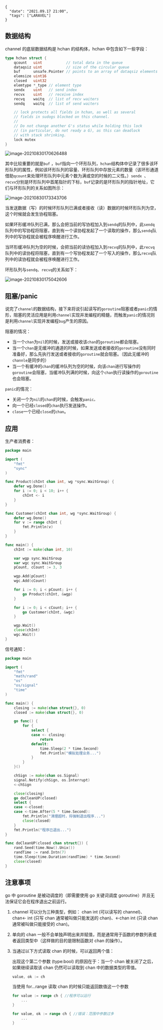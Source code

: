 ```
{
  "date": "2021.09.17 21:00",
  "tags": ["LARAVEL"]
}
```
## 数据结构

channel 的底层数据结构是 hchan 的结构体，hchan 中包含如下一些字段：

```go
type hchan struct {
    qcount   uint           // total data in the queue
    dataqsiz uint           // size of the circular queue
    buf      unsafe.Pointer // points to an array of dataqsiz elements
    elemsize uint16
    closed   uint32
    elemtype *_type // element type
    sendx    uint   // send index
    recvx    uint   // receive index
    recvq    waitq  // list of recv waiters
    sendq    waitq  // list of send waiters

    // lock protects all fields in hchan, as well as several
    // fields in sudogs blocked on this channel.
    //
    // Do not change another G's status while holding this lock
    // (in particular, do not ready a G), as this can deadlock
    // with stack shrinking.
    lock mutex
}
```



![image-20210830170626488](/home/lomogo/.config/Typora/typora-user-images/image-20210830170626488.png)

其中比较重要的就是`buf` ，`buf`指向一个环形队列，`hchan`结构体中记录了很多该环形队列的属性，例如该环形队列的容量、环形队列中存放元素的数量（该环形通道借助`qcount`来处理环形队列中元素个数为满或空的时候的二义性。）`sendx `、`recvx`分别是环形队列中首尾指针的下标，`buf`记录的是环形队列的指针地址，它们与环形队列的关系如图所示：

![image-20210830173343706](/home/lomogo/.config/Typora/typora-user-images/image-20210830173343706.png)

当发送数据（写）的时候环形队列已满或者接收（读）数据的时候环形队列为空，这个时候就会发生协程阻塞。

如果环形缓冲队列已满，那么会把当前的写协程加入到`sendq`的队列中，此`sendq`队列中的写协程将阻塞，直到有一个读协程发起了一个读取的操作，那么`sendq`队列中的写协程就会被程序唤醒进行工作。

当环形缓冲队列为空的时候，会把当前的读协程加入到`recvq`的队列中，此`recvq`队列中的读协程将阻塞，直到有一个写协程发起了一个写入的操作，那么`recvq`队列中的读协程就会被程序唤醒进行工作。

环形队列与`sendq`、`recvq`的关系如下：

![image-20210830175042606](/home/lomogo/.config/Typora/typora-user-images/image-20210830175042606.png)

## 阻塞/panic

说完了`channel`的数据结构，接下来将说引起读写的`goroutine`阻塞或者`panic`的情形，阻塞的灵活应用是利用`channel`实现并发编程的精髓，而触发`panic`的情况则是利用`channel`实现并发编程`bug`产生的原因。

阻塞的情况：

- 当一个`chan`为`nil`的时候，发送或接收该`chan`的`goroutine`都会阻塞。
- 当一个`chan`是无缓冲的通道的时候，如果发送或者接收的`goroutine`没有同时准备好，那么先执行发送或者接收的`goroutine`就会阻塞。（因此无缓冲的`channle`是同步的）
- 当一个有缓冲的`chan`的缓冲队列为空的时候，向该`chan`进行写操作的`goroutine`会阻塞，当缓冲队列满的时候，向这个`chan`执行读操作的`goroutine`也会阻塞。

`panic`的情况：

- 关闭一个为`nil`的`chan`的时候，会触发`panic。`
- 向一个已经`closed`的`chan`执行发送操作。
- `close`一个已经`close`的`chan`。

## 应用

生产者消费者：

```go
package main

import (
	"fmt"
	"sync"
)

func Product(chInt chan int, wg *sync.WaitGroup) {
	defer wg.Done()
	for i := 0; i < 10; i++ {
		chInt <- i
	}
}

func Customer(chInt chan int, wg *sync.WaitGroup) {
	defer wg.Done()
	for v := range chInt {
		fmt.Println(v)
	}
}

func main() {
	chInt := make(chan int, 10)

	var wgp sync.WaitGroup
	var wgc sync.WaitGroup
	pCount, cCount := 3, 3

	wgp.Add(pCount)
	wgc.Add(cCount)

	for i := 0; i < pCount; i++ {
		go Product(chInt, &wgp)
	}

	for i := 0; i < cCount; i++ {
		go Customer(chInt, &wgc)
	}

	wgp.Wait()
	close(chInt)
	wgc.Wait()
}
```

信号通知：

```go
package main

import (
	"fmt"
	"math/rand"
	"os"
	"os/signal"
	"time"
)

func main() {
	closing := make(chan struct{}, 0)
	closed := make(chan struct{}, 0)

	go func() {
		for {
			select {
			case <- closing:
				return
			default:
				time.Sleep(2 * time.Second)
				fmt.Println("模拟处理业务...")
			}
		}
	}()

	chSign := make(chan os.Signal)
	signal.Notify(chSign, os.Interrupt)
	<-chSign

	close(closing)
	go doCleanUP(closed)
	select {
	case <-closed:
	case <-time.After(5 * time.Second):
		fmt.Println("清理超时，将强制退出程序...")
		close(closed)
	}
	fmt.Println("程序已退出...")
}

func doCleanUP(closed chan struct{}) {
	rand.Seed(time.Now().Unix())
	randTime := rand.Intn(7)
	time.Sleep(time.Duration(randTime) * time.Second)
	close(closed)
}
```

## 注意事项

go 中 goroutine 是被动调度的（即需要使用 go 关键词调度 goroutine）并且无法保证它会在程序退出之前运行。

1. channel 可以分为三种类型，例如： chan int (可以读写的 channel)、chan<- int (只写 chan 通常被叫做只能发送的 chan)、<-chan int (只读 chan 通常被叫做只能接受的 chan)。

2. 单向的 chan 一般不会单独声明出来并赋值，而是通常用于函数的参数列表或者返回类型中（这样做的目的是限制函数对 chan 的操作）。

3. 当通过以下方式读取 chan 的时候，可以返回两个值：

   出现这个第二个参数 (type:bool) 的原因在于：当一个 chan 被关闭了之后，如果继续读取该 chan 仍然可以读取到 chan 中的数据类型的零值。

   ```go
   value, ok := ch
   ```

   当使用 for...range 读取 chan 的时候只能返回数值这一个参数

   ```go
   for value := range ch { //程序可以运行
       ... 
   }
   
   for value, ok := range ch { //错误：范围中参数过多
       ...
   }
   ```

